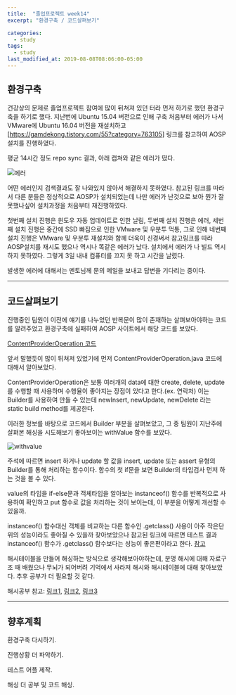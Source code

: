 ```yaml
---
title:  "졸업프로젝트 week14"
excerpt: "환경구축 / 코드살펴보기"

categories:
  - study
tags:
  - study
last_modified_at: 2019-08-08T08:06:00-05:00
---
```


## 환경구축


건강상의 문제로 졸업프로젝트 참여에 많이 뒤쳐져 있던 터라 먼저 하기로 했던 환경구축을 하기로 했다. 지난번에 Ubuntu 15.04 버전으로 인해 구축 처음부터 에러가 나서 VMware에 Ubuntu 16.04 버전을 재설치하고 [https://gamdekong.tistory.com/55?category=763105] 링크를 참고하여 AOSP 설치를 진행하였다.

평균 14시간 정도 repo sync 결과, 아래 캡쳐와 같은 에러가 떴다. 

![에러](https://user-images.githubusercontent.com/48465809/62699892-81701380-ba1b-11e9-9e6a-51075ff1dd33.PNG)

어떤 에러인지 검색결과도 잘 나와있지 않아서 해결하지 못하였다. 참고된 링크를 따라서 다른 분들은 정상적으로 AOSP가 설치되었는데 나만 에러가 난것으로 보아 뭔가 잘못했나싶어 설치과정을 처음부터 재진행하였다.

첫번째 설치 진행은 윈도우 자동 업데이트로 인한 날림, 두번째 설치 진행은 에러, 세번째 설치 진행은 중간에 SSD 빠짐으로 인한 VMware 및 우분투 먹통, 그로 인해 네번째 설치 진행은 VMware 및 우분투 재설치와 함께 더욱이 신경써서 참고링크를 따라 AOSP설치를 재시도 했으나 역시나 똑같은 에러가 났다. 설치에서 에러가 나 빌드 역시 하지 못하였다. 그렇게 3일 내내 컴퓨터를 끄지 못 하고 시간을 날렸다. 

발생한 에러에 대해서는 멘토님께 문의 메일을 보내고 답변을 기다리는 중이다.

---

## 코드살펴보기


진행중인 팀원이 이전에 얘기를 나누었던 반복문이 많이 존재하는 살펴보아야하는 코드를 알려주었고 환경구축에 실패하여 AOSP 사이트에서 해당 코드를 보았다. 

[ContentProviderOperation 코드](https://android.googlesource.com/platform/frameworks/base/+/refs/tags/android-6.0.1_r77/core/java/android/content/ContentProviderOperation.java)

앞서 말했듯이 많이 뒤쳐져 있었기에 먼저 ContentProviderOperation.java 코드에 대해서 알아보았다.

ContentProviderOperation은 보통 여러개의 data에 대한 create, delete, update를 수행할 때 사용하며 수행율이 좋아지는 장점이 있다고 한다.(ex. 연락처) 이는 Builder를 사용하여 만들 수 있는데 newInsert, newUpdate, newDelete 라는 static build method를 제공한다. 

이러한 정보를 바탕으로 코드에서 Builder 부분을 살펴보았고, 그 중 팀원이 지난주에 살펴본 해싱을 시도해보기 좋아보이는 withValue 함수를 보았다.

![withvalue](https://user-images.githubusercontent.com/48465809/62702299-54266400-ba21-11e9-9e36-5528a1daaa1a.PNG)

주석에 따르면 insert 하거나 update 할 값을 insert, update 또는 assert 유형의 Builder를 통해 처리하는 함수이다. 함수의 첫 if문을 보면 Builder의 타입검사 먼저 하는 것을 볼 수 있다.

value의 타입을 if-else문과 객체타입을 알아보는 instanceof() 함수를 반복적으로 사용하여 확인하고 put 함수로 값을 처리하는 것이 보이는데, 이 부분을 어떻게 개선할 수 있을까.

instanceof() 함수대신 객체를 비교하는 다른 함수인 .getclass() 사용이 아주 작은단위의 성능이라도 좋아질 수 있을까 찾아보았으나 참고된 링크에 따르면 테스트 결과 instanceof() 함수가 .getclass() 함수보다는 성능이 좋은편이라고 한다. [참고](http://egloos.zum.com/preludeb/v/4838729)

해시테이블을 만들어 해싱하는 방식으로 생각해보아야하는데, 분명 해시에 대해 자료구조 때 배웠으나 무뇌가 되어버려 기억에서 사라져 해시와 해시테이블에 대해 찾아보았다. 추후 공부가 더 필요할 것 같다.

해시공부 참고: [링크1](https://mattlee.tistory.com/62), [링크2](https://hyeonstorage.tistory.com/265), [링크3](https://bcho.tistory.com/1072) 

---

## 향후계획


환경구축 다시하기.

진행상황 더 파악하기.

테스트 어플 제작.

해싱 더 공부 및 코드 해싱.

 
